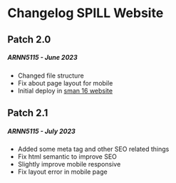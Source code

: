 # Changelog SPILL Website

## Patch 2.0
##### ARNN5115 - June 2023
- Changed file structure
- Fix about page layout for mobile
- Initial deploy in [sman 16 website](https://kesiswaan.sman16-sby.sch.id/spill)

## Patch 2.1
##### ARNN5115 - July 2023
- Added some meta tag and other SEO related things
- Fix html semantic to improve SEO
- Slightly improve mobile responsive
- Fix layout error in mobile page